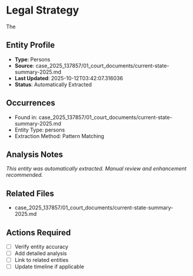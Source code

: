 # Legal Strategy
The

## Entity Profile
- **Type**: Persons
- **Source**: case_2025_137857/01_court_documents/current-state-summary-2025.md
- **Last Updated**: 2025-10-12T03:42:07.316036
- **Status**: Automatically Extracted

## Occurrences
- Found in: case_2025_137857/01_court_documents/current-state-summary-2025.md
- Entity Type: persons
- Extraction Method: Pattern Matching

## Analysis Notes
*This entity was automatically extracted. Manual review and enhancement recommended.*

## Related Files
- case_2025_137857/01_court_documents/current-state-summary-2025.md

## Actions Required
- [ ] Verify entity accuracy
- [ ] Add detailed analysis
- [ ] Link to related entities
- [ ] Update timeline if applicable
